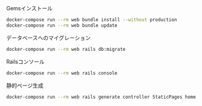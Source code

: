 Gemsインストール

```bash
docker-compose run --rm web bundle install --without production
docker-compose run --rm web bundle update
```

データベースへのマイグレーション

```bash
docker-compose run --rm web rails db:migrate
```

Railsコンソール

```bash
docker-compose run --rm web rails console
```

静的ページ生成

```bash
docker-compose run --rm web rails generate controller StaticPages home help
```